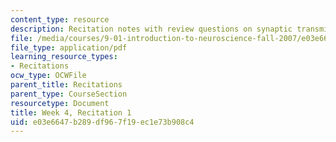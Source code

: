 ```yaml
---
content_type: resource
description: Recitation notes with review questions on synaptic transmission chemistry.
file: /media/courses/9-01-introduction-to-neuroscience-fall-2007/e03e6647b289df967f19ec1e73b908c4_wk04_sechand0924.pdf
file_type: application/pdf
learning_resource_types:
- Recitations
ocw_type: OCWFile
parent_title: Recitations
parent_type: CourseSection
resourcetype: Document
title: Week 4, Recitation 1
uid: e03e6647-b289-df96-7f19-ec1e73b908c4
---
```

